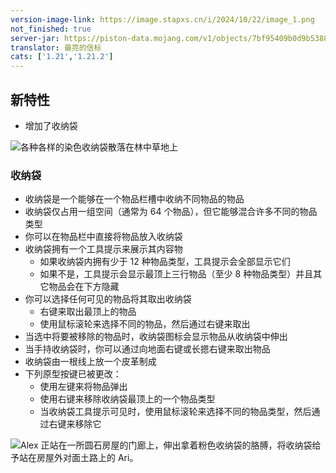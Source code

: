 ```yaml
---
version-image-link: https://image.stapxs.cn/i/2024/10/22/image_1.png
not_finished: true
server-jar: https://piston-data.mojang.com/v1/objects/7bf95409b0d9b5388bfea3704ec92012d273c14c/server.jar
translator: 最亮的信标
cats: ['1.21','1.21.2']
---
```

## 新特性
* 增加了收纳袋

![](https://image.stapxs.cn/i/2024/10/23/image.png "各种各样的染色收纳袋散落在林中草地上")

### 收纳袋
* 收纳袋是一个能够在一个物品栏槽中收纳不同物品的物品
* 收纳袋仅占用一组空间（通常为 64 个物品），但它能够混合许多不同的物品类型
* 你可以在物品栏中直接将物品放入收纳袋
* 收纳袋拥有一个工具提示来展示其内容物
    * 如果收纳袋内拥有少于 12 种物品类型，工具提示会全部显示它们
    * 如果不是，工具提示会显示最顶上三行物品（至少 8 种物品类型）并且其它物品会在下方隐藏
* 你可以选择任何可见的物品将其取出收纳袋
    * 右键来取出最顶上的物品
    * 使用鼠标滚轮来选择不同的物品，然后通过右键来取出
* 当选中将要被移除的物品时，收纳袋图标会显示物品从收纳袋中伸出
* 当手持收纳袋时，你可以通过向地面右键或长摁右键来取出物品
* 收纳袋由一根线上放一个皮革制成
* 下列原型按键已被更改：
    * 使用左键来将物品弹出
    * 使用右键来移除收纳袋最顶上的一个物品类型
    * 当收纳袋工具提示可见时，使用鼠标滚轮来选择不同的物品类型，然后通过右键来移除它

![](https://image.stapxs.cn/i/2024/10/23/image_1.png "Alex 正站在一所圆石房屋的门廊上，伸出拿着粉色收纳袋的胳膊，将收纳袋给予站在房屋外对面土路上的 Ari。")

